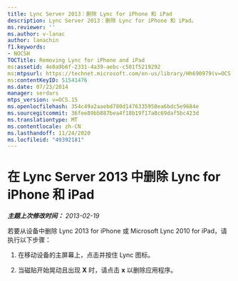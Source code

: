 ```yaml
---
title: Lync Server 2013：删除 Lync for iPhone 和 iPad
description: Lync Server 2013：删除 Lync for iPhone 和 iPad。
ms.reviewer: ''
ms.author: v-lanac
author: lanachin
f1.keywords:
- NOCSH
TOCTitle: Removing Lync for iPhone and iPad
ms:assetid: 4e0a9b6f-2331-4a39-aebc-c501f5219292
ms:mtpsurl: https://technet.microsoft.com/en-us/library/Hh690979(v=OCS.15)
ms:contentKeyID: 51541476
ms.date: 07/23/2014
manager: serdars
mtps_version: v=OCS.15
ms.openlocfilehash: 354c49a2aaebd780d1476335950ea6bdc5e9684e
ms.sourcegitcommit: 36fee89bb887bea4f18b19f17a8c69daf5bc423d
ms.translationtype: MT
ms.contentlocale: zh-CN
ms.lasthandoff: 11/24/2020
ms.locfileid: "49392181"
---
```

# <a name="removing-lync-for-iphone-and-ipad-in-lync-server-2013"></a>在 Lync Server 2013 中删除 Lync for iPhone 和 iPad

<div data-xmlns="http://www.w3.org/1999/xhtml">

<div class="topic" data-xmlns="http://www.w3.org/1999/xhtml" data-msxsl="urn:schemas-microsoft-com:xslt" data-cs="https://msdn.microsoft.com/">

<div data-asp="https://msdn2.microsoft.com/asp">



</div>

<div id="mainSection">

<div id="mainBody">

<span> </span>

_**主题上次修改时间：** 2013-02-19_

若要从设备中删除 Lync 2013 for iPhone 或 Microsoft Lync 2010 for iPad，请执行以下步骤：

1.  在移动设备的主屏幕上，点击并按住 Lync 图标。

2.  当磁贴开始晃动且出现 **X** 时，请点击 **x** 以删除应用程序。

</div>

<span> </span>

</div>

</div>

</div>

